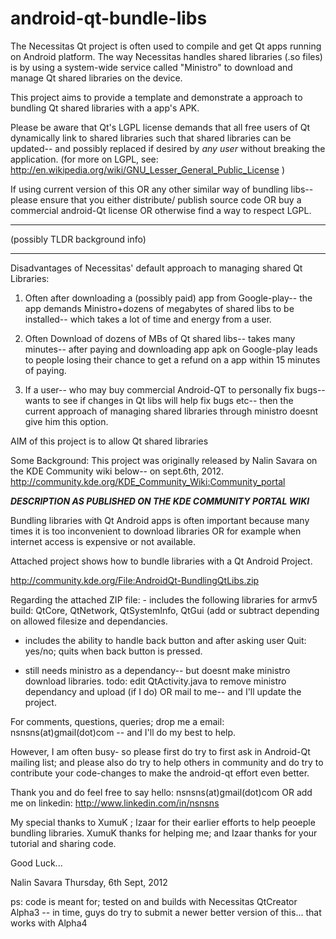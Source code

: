 android-qt-bundle-libs
======================
The Necessitas Qt project is often used to compile and get Qt apps running on Android platform.
The way Necessitas handles shared libraries (.so files) is by using a system-wide service 
called "Ministro" to download and manage Qt shared libraries on the device.

This project aims to provide a template and demonstrate a approach to bundling Qt shared libraries with a app's APK.

Please be aware that Qt's LGPL license demands that all free users of Qt dynamically link to shared libraries such
that shared libraries can be updated-- and possibly replaced if desired by *any user* without breaking the application.
(for more on LGPL, see:  http://en.wikipedia.org/wiki/GNU_Lesser_General_Public_License )


If using current version of this OR any other similar way of bundling libs-- please ensure that you either distribute/ 
publish source code OR buy a commercial android-Qt license OR otherwise find a way to respect LGPL.


*****
(possibly TLDR background info)
*****
Disadvantages of Necessitas' default approach to managing shared Qt Libraries:
1. Often after downloading a (possibly paid) app from Google-play-- the app demands Ministro+dozens of megabytes 
of shared libs to be installed-- which takes a lot of time and energy from a user.

2. Often Download of dozens of MBs of Qt shared libs-- takes many minutes-- after paying and downloading 
app apk on Google-play leads to people losing their chance to get a refund on a app within 15 minutes 
of paying.

3. If a user-- who may buy commercial Android-QT to personally fix bugs-- wants to see if changes in Qt libs 
will help fix bugs etc-- then the current approach of managing shared libraries through ministro doesnt give 
him this option.

AIM of this project is to allow Qt shared libraries

Some Background:
This project was originally released by Nalin Savara on the KDE Community wiki below-- on sept.6th, 2012.
http://community.kde.org/KDE_Community_Wiki:Community_portal

***DESCRIPTION AS PUBLISHED ON THE KDE COMMUNITY PORTAL WIKI***

Bundling libraries with Qt Android apps is often important because many times it is too inconvenient to 
download libraries OR for example when internet access is expensive or not available.

Attached project shows how to bundle libraries with a Qt Android Project.

http://community.kde.org/File:AndroidQt-BundlingQtLibs.zip

Regarding the attached ZIP file: - includes the following libraries for armv5 build: QtCore, QtNetwork, 
QtSystemInfo, QtGui (add or subtract depending on allowed filesize and dependancies.

- includes the ability to handle back button and after asking user Quit: yes/no; quits when 
back button is pressed.

- still needs ministro as a dependancy-- but doesnt make ministro download libraries. todo: edit QtActivity.java to remove ministro dependancy and upload (if I do) OR mail to me-- and I'll update the project.

For comments, questions, queries; drop me a email: nsnsns(at)gmail(dot)com -- and I'll do my best to help.

However, I am often busy- so please first do try to first ask in Android-Qt mailing list; and please also do try to help others in community and do try to contribute your code-changes to make the android-qt effort even better.

Thank you and do feel free to say hello: nsnsns(at)gmail(dot)com OR add me on linkedin: http://www.linkedin.com/in/nsnsns

My special thanks to XumuK ; Izaar for their earlier efforts to help peoeple bundling libraries. XumuK thanks for helping me; and Izaar thanks for your tutorial and sharing code.

Good Luck...

Nalin Savara Thursday, 6th Sept, 2012

ps: code is meant for; tested on and builds with Necessitas QtCreator Alpha3 -- in time, guys do try to submit a newer better version of this... that works with Alpha4


